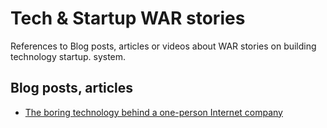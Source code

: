 # Tech & Startup WAR stories

References to Blog posts, articles or videos about WAR stories on building technology startup.
system. 

## Blog posts, articles

* [The boring technology behind a one-person Internet company](https://broadcast.listennotes.com/the-boring-technology-behind-listen-notes-56697c2e347b)

